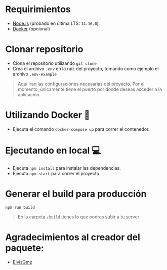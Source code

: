 # Requirimientos
- [Node.js](https://nodejs.org/es/download/) (probado en última LTS: ```14.16.0```)
- [Docker](https://docs.docker.com/get-docker/) (opcional)

# Clonar repositorio
- Clona el repositorio utilizando ```git clone```
- Crea el archivo ```.env``` en la raíz del proyecto, tomando como ejemplo el archivo ```.env-example```
> Aquí iran las configuraciones necesarias del proyecto. Por el momento, únicamente tiene el puerto por donde deseas acceder a la aplicación.

# Utilizando Docker 🐳
- Ejecuta el comando ```docker-compose up``` para correr el contenedor.

# Ejecutando en local 💻
- Ejecuta ```npm install``` para instalar las dependencias.
- Ejecuta ```npm start``` para correr el proyecto

# Generar el build para producción
```npm run build```
> En la carpeta ```/build``` tienes lo que podras subir a tu server


# Agradecimientos al creador del paquete:
- [ElvisGmz](https://github.com/ElvisGmz)
